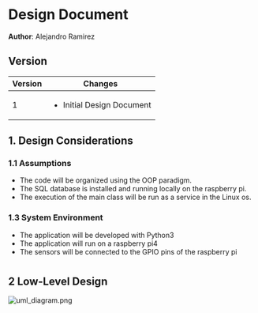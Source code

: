 # Design Document

**Author**: Alejandro Ramirez

## **Version**

| Version | Changes           |
|---------|-------------------|
| 1       | <ul><li> Initial Design Document</li></ul> |


## **1. Design Considerations**

### **1.1 Assumptions**

- The code will be organized using the OOP paradigm.
- The SQL database is installed and running locally on the raspberry pi.
- The execution of the main class will be run as a service in the Linux os.

### **1.3 System Environment**

- The application will be developed with Python3 
- The application will run on a raspberry pi4
- The sensors will be connected to the GPIO pins of the raspberry pi

#

## **2 Low-Level Design**

![uml_diagram.png](images/uml_diagram.png)
